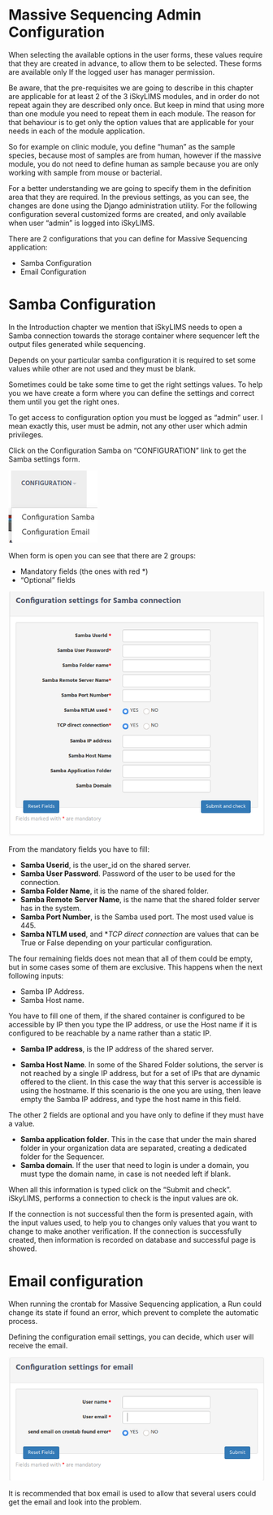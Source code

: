 # Massive Sequencing Admin Configuration


When selecting the available options in the user forms, these values require that they are created in advance, to allow them to be selected. These forms are available only If the logged user has manager permission.

Be aware, that the pre-requisites we are going to describe in this chapter are applicable for at least 2 of the 3 iSkyLIMS modules, and in order do not repeat again they are described only once. But keep in mind that using more than one module you need to repeat them in each module. The reason for that behaviour is to get only the option values that are applicable for your needs in each of the module application.

So for example on clinic module, you define “human” as the sample species, because most of samples are from human, however if the massive module, you do not need to define human as sample because you are only working with sample from mouse or bacterial.

For a better understanding we are going to specify them in the definition area that they are required.
In the previous settings, as you can see, the changes are done using the Django administration utility. For the following configuration several customized forms are created, and only available when user “admin” is logged into iSkyLIMS.

There are 2 configurations that you can define for Massive Sequencing application:
*   Samba Configuration
*   Email Configuration

# Samba Configuration

In the Introduction chapter we mention that iSkyLIMS needs to open a Samba connection towards the storage container where sequencer left the output files generated while sequencing.

Depends on your particular samba configuration it is required to set some values while other are not used and they must be blank.

Sometimes could be take some time to get the right settings values. To help you we have create a form where you can define the settings and correct them until you get the right ones.

To get access to configuration option you must be logged as “admin” user. I mean exactly this, user must be admin, not any other user which admin privileges.

Click on the Configuration Samba on “CONFIGURATION” link to get the Samba settings form.

![](../images/admin_configuration/samba_configuration_menu.png)

When form is open you can see that there are 2 groups:
*   Mandatory fields (the ones with red *)
*   “Optional” fields

![Samba configuration](../images/admin_configuration/samba_configuration_form.png)

From the mandatory fields you have to fill:
*   **Samba Userid**, is the user_id on the shared server.
*   **Samba User Password**. Password of the user to be used for the connection.
*   **Samba Folder Name**, it is the name of the shared folder.
*   **Samba Remote Server Name**, is the name that the shared folder server has in the system.
*   **Samba Port Number**, is the Samba used port. The most used value is 445.
*   **Samba NTLM used**, and **TCP direct connection* are values that can be True or False depending on your particular configuration.

The four remaining fields does not mean that all of them could be empty, but in some cases some of them are exclusive.
This happens when the next following inputs:
*   Samba IP Address.
*   Samba Host name.

You have to fill one of them, if the shared container is configured to be accessible by IP then you type the IP address, or use the Host name if it is configured to be reachable by a name rather than a static IP.

*   **Samba IP address**, is the IP address of the shared server.

*   **Samba Host Name**. In some of the Shared Folder solutions, the server is not reached by a single IP address, but for a set of IPs that are dynamic offered to the client. In this case the way that this server is accessible is using the hostname. If this scenario is the one you are using, then leave empty the Samba IP address, and type the host name in this field.

The other 2 fields are optional and you have only to define if they must have a value.

*   **Samba application folder**. This in the case that under the main shared folder in your organization data are separated, creating a dedicated folder for the Sequencer.
*   **Samba domain**. If the user that need to login is under a domain, you must type the domain name, in case is not needed left if blank.

When all this information is typed click on the “Submit and check”.  iSkyLIMS, performs a connection to check is the input values are ok.

If the connection is not successful then the form is presented again, with the input values used, to help you to changes only values that you want to change to make another verification.
If the connection is successfully created, then information is recorded on database and successful page is showed.



# Email configuration

When running the crontab for Massive Sequencing application, a Run could change its state if found an error, which prevent to complete the automatic process.

Defining the configuration email settings, you can decide, which user will receive the email.

![Email configuration](../images/admin_configuration/email_configuration_form.png)

It is recommended that box email is used to allow that several users could get the email and look into the problem.
